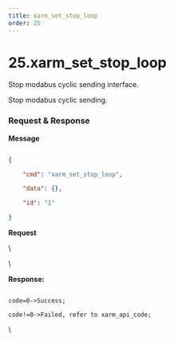 ```yaml
---
title: xarm_set_stop_loop
order: 25
---
```

# 25.xarm\_set\_stop\_loop

Stop modabus cyclic sending interface.

Stop modabus cyclic sending.

 







###  Request & Response

**Message**




```json

{

    "cmd": "xarm_set_stop_loop",

    "data": {},

    "id": "1"

}

```     
**Request**



\













\





**Response:**     



```

code=0->Success;

code!=0->Failed, refer to xarm_api_code;

```



\










